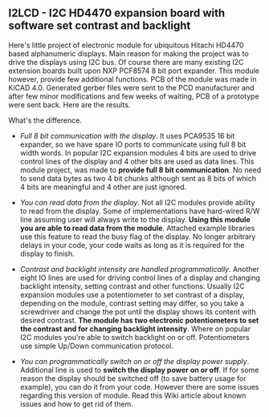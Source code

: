 ## I2LCD - I2C HD4470 expansion board with software set contrast and backlight

Here's little project of electronic module for ubiquitous Hitachi HD4470 based
alphanumeric displays. Main reason for making the project was to drive the
displays using I2C bus. Of course there are many existing I2C extension boards
built upon NXP PCF8574 8 bit port expander. This module however, provide few
additional functions.
PCB of the module was made in KiCAD 4.0. Generated gerber
files were sent to the PCD manufacturer and after few minor modifications and
few weeks of waiting, PCB of a prototype were sent back. Here are the results.

What's the difference.

- *Full 8 bit communication with the display*.
  It uses PCA9535 16 bit expander, so we have spare IO ports to
communicate using full 8 bit width words. In popular I2C expansion modules
4 bits are used to drive control lines of the display and 4 other bits are used
as data lines. This module project, was made to **provide full 8 bit communication**.
No need to send data bytes as two 4 bit chunks although sent as 8 bits of which
4 bits are meaningful and 4 other are just ignored.

- *You can read data from the display*.
  Not all I2C modules provide ability to read from the display. Some of
implementations have hard-wired R/W line assuming user will always write to the
display. **Using this module you are able to read data from the module**. Attached example
libraries use this feature to read the busy flag of the display. No longer
arbitrary delays in your code, your code waits as long as it is required for the
display to finish.

- *Contrast and backlight intensity are handled programmatically*.
  Another eight IO lines are used for driving control lines of a display and
changing backlight intensity, setting contrast and other functions.
Usually I2C expansion modules use a potentiometer to set contrast of a
display, depending on the module, contrast setting may differ, so you take
a screwdriver and change the pot until the display shows its content with
desired contrast. **The module has two electronic potentiometers to set
the contrast and for changing backlight intensity**. Where on popular I2C
modules you're able to switch backlight on or off. Potentiometers use simple
Up/Down communication protocol.


- *You can programmatically switch on or off the display power supply*.
Additional line is used to **switch the display power on or off**. If for some reason
the display should be switched off (to save battery usage for example), you can
do it from your code. However there are some issues regarding this version of
module. Read this Wiki article about known issues and how to get rid of them.

